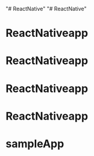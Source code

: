 "# ReactNative" 
"# ReactNative" 
# ReactNativeapp
# ReactNativeapp
# ReactNativeapp
# ReactNativeapp
# sampleApp

